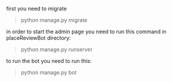 first you need to migrate
> python manage.py migrate

in order to start the admin page you need to run this command in placeReviewBot directory: 
> python manage.py runserver

to run the bot you need to run this:

> python manage.py bot